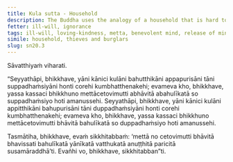 ```yaml
---
title: Kula sutta - Household
description: The Buddha uses the analogy of a household that is hard to overpower by thieves and burglars to illustrate the importance of developing and cultivating loving-kindness.
fetter: ill-will, ignorance
tags: ill-will, loving-kindness, metta, benevolent mind, release of mind, thief, burglar, non-human beings, sn, sn12-21, sn20
simile: household, thieves and burglars
slug: sn20.3
---
```


Sāvatthiyaṁ viharati.

“Seyyathāpi, bhikkhave, yāni kānici kulāni bahutthikāni appapurisāni tāni suppadhaṁsiyāni honti corehi kumbhatthenakehi; evameva kho, bhikkhave, yassa kassaci bhikkhuno mettācetovimutti abhāvitā abahulīkatā so suppadhaṁsiyo hoti amanussehi. Seyyathāpi, bhikkhave, yāni kānici kulāni appitthikāni bahupurisāni tāni duppadhaṁsiyāni honti corehi kumbhatthenakehi; evameva kho, bhikkhave, yassa kassaci bhikkhuno mettācetovimutti bhāvitā bahulīkatā so duppadhaṁsiyo hoti amanussehi.

Tasmātiha, bhikkhave, evaṁ sikkhitabbaṁ: ‘mettā no cetovimutti bhāvitā bhavissati bahulīkatā yānīkatā vatthukatā anuṭṭhitā paricitā susamāraddhā’ti. Evañhi vo, bhikkhave, sikkhitabban”ti.
